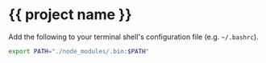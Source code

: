 # {{ project name }}


Add the following to your terminal shell's configuration file (e.g. `~/.bashrc`).

```bash
export PATH="./node_modules/.bin:$PATH"
```
